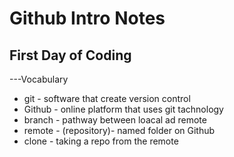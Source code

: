 # Github Intro Notes

## First Day of Coding


---Vocabulary
- git - software that create version control
- Github - online platform that uses git tachnology
- branch - pathway between loacal ad remote
- remote - (repository)- named folder on Github
- clone - taking a repo from the remote
